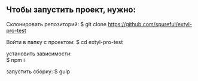 
## Чтобы запустить проект, нужно:
Склонировать репозиторий:
$ git clone https://github.com/spureful/extyl-pro-test

Войти в папку с проектом:
$ cd extyl-pro-test


установить зависимости:  
$ npm i

запустить сборку:
$ gulp